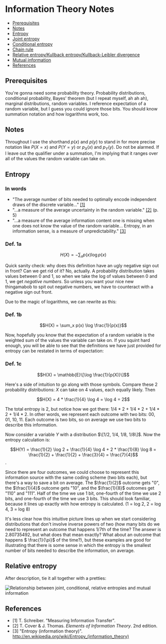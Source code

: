 # Information Theory Notes

  - [Prerequisites](#prereqs)
  - [Notes](#notes)
  - [Entropy](#entropy)
  - [Joint entropy](#jointent)
  - [Conditional entropy](#condent)
  - [Chain rule](#chainrule)
  - [Relative entropy/Kullback entropy/Kullback-Leibler divergence](#relent)
  - [Mutual information](#mutinfo)
  - [References](#refs)


## <a id="prereqs"> </a> Prerequisites
You're gonna need some probability theory. Probability distributions, conditional probability, Bayes' theorem (but I repeat myself, ah ah ah), marginal distributions, random variables. I reference expectation of a random variable, but I guess you could ignore those bits. You should know summation notation and how logarithms work, too.

## <a id="notes"> </a> Notes
Throughout I use the shorthand $p(x)$ and $p(y)$ to stand in for more precise notation like $P(X = x)$ and $P(Y = y)$ or $p_X(x)$ and $p_Y(y)$. Do not be alarmed. If I leave out the qualifier under a summation, I'm implying that it ranges over all of the values the random variable can take on.

## <a id="entropy"> </a> Entropy
### In words
  - "The average number of bits needed to optimally encode independent draws of the discrete variable..." [[1]](#ref1)
  - "...a measure of the average uncertainty in the random variable." [[2]](#ref2) (p. 5)
  - "...a measure of the average information content one is missing when one does not know the value of the random variable... Entropy, in an information sense, is a measure of unpredictability." [[3]](#ref3)

### Def. 1a
$$H(X) = - \sum_x p(x) \log p(x)$$

Quick sanity check: why does this definition have an ugly negative sign out in front? Can we get rid of it? No, actually. A probability distribution takes values between 0 and 1, so when we take the log of values between 0 and 1, we get *negative numbers*. So unless you want your nice new thingamabob to spit out negative numbers, we have to counteract with a negative sign out front.

Due to the magic of logarithms, we can rewrite as this:

### Def. 1b
$$H(X) = \sum_x p(x) \log \frac{1}{p(x)}$$

Now, hopefully you know that the expectation of a random variable is the weighted sum of the values the variable can take on. If you squint hard enough, you will be able to see that the definitions we have just provided for entropy can be restated in terms of expectation:

### Def. 1c

$$H(X) = \mathbb{E}\[\log \frac{1}{p(X)}\]$$

Here's a side of intuition to go along with those symbols. Compare these 2 probability distributions: $X$ can take on 4 values, each equally likely. Then

$$H(X) = 4 * \frac{1}{4} \log 4 = \log 4 = 2$$

The total entropy is 2, but notice how we got there: 1/4 * 2 + 1/4 * 2 + 1/4 * 2 + 1/4 * 2. In other words, we represent each outcome with two bits: 00, 01, 10, 11. Each outcome is two bits, so on average we use two bits to describe this information.

Now consider a variable $Y$ with a distribution $\[1/2, 1/4, 1/8, 1/8\]$. Now the entropy calculation is:

$$H(Y) = \frac{1}{2} \log 2 + \frac{1}{4} \log 4 + 2 * \frac{1}{8} \log 8 = \frac{1}{2} + \frac{1}{2} + \frac{3}{4} = \frac{7}{4}$$.

Since there are four outcomes, we could choose to represent this information source with the same coding scheme (two bits each), but there's a way to save a bit on average. The $\frac{1}{2}$ outcome gets "0", the $\frac{1}{4}$ outcome gets "10", and the $\frac{1}{8}$ outcomes get "110" and "111". Half of the time we use 1 bit, one-fourth of the time we use 2 bits, and one-fourth of the time we use 3 bits. This should look familiar, because it lines up exactly with how entropy is calculated. (1 = log 2, 2 = log 4, 3 = log 8)

It's less clear how this intuitive picture lines up when we start considering distributions that don't involve inverse powers of two (how many bits do we need to represent an outcome that happens 1/7th of the time? The ansewr is 2.80735492, but what does that mean exactly? What about an outcome that happens $ \frac{1}{\pi}$ of the time?), but these examples are good for illustrating that there is some sense in which the entropy is the smallest number of bits needed to describe the information, on average.

## <a id="relent"> </a> Relative entropy

After description, tie it all together with a pretties:

![Relationship between joint, conditional, relative entropies and mutual information](/images/entropy_venn_wiki.png)

## <a id="refs"> </a> References

  - <a id="ref1"> </a> [1] T. Schreiber. "Measuring Information Transfer".
  - <a id="ref2"> </a> [2] T. Cover & J. Thomas. *Elements of Information Theory*. 2nd edition.
  - <a id="ref3"> </a> [3] "Entropy (information theory)". <http://en.wikipedia.org/wiki/Entropy_(information_theory)>
